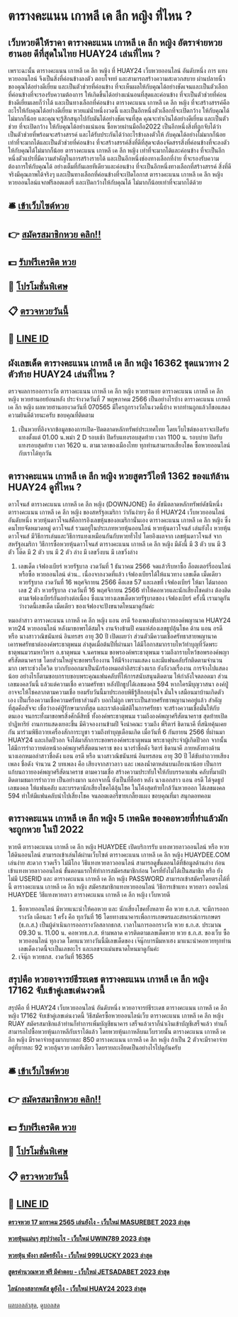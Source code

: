 # ตารางคะแนน เกาหลี เค ลีก หญิง ที่ไหน ?
## เว็บหวยดีให้ราคา ตารางคะแนน เกาหลี เค ลีก หญิง อัตราจ่ายหวยฮานอย ดีที่สุดในไทย HUAY24 เล่นที่ไหน ?
เพราะฉะนั้น ตารางคะแนน เกาหลี เค ลีก หญิง ที่ HUAY24 เว็บหวยออนไลน์ อันดับหนึ่ง การ แทงหวยออนไลน์ จึงเป็นสิ่งที่ค่อนข้างลงตัว ตอบโจทย์ และสามารถสร้างความสะดวกสบาย ผ่านปลายนิ้ว ของคุณได้อย่างดีเยี่ยม และเป็นตัวช่วยที่ค่อนข้าง ที่จะเห็นผลให้กับคุณได้อย่างชัดเจนและเป็นตัวเลือก ที่ค่อนข้างที่จะรองรับความต้องการ ให้เกิดขึ้นได้อย่างแน่นอนที่สุดและค่อนข้าง ที่จะเป็นตัวช่วยที่ค่อนข้างดีเยี่ยมเลยก็ว่าได้ และเป็นทางเลือกที่ค่อนข้าง ตารางคะแนน เกาหลี เค ลีก หญิง ที่จะสร้างสรรค์คืออะไรให้กับคุณได้อย่างดีเยี่ยม หวยแม่น้ำหนึ่งงวดนี้ และเป็นอีกหนึ่งตัวเลือกที่จะเปิดกว้าง ให้กับคุณได้ไม่มากก็น้อย และคุณจะรู้สึกสนุกไปกับมันได้อย่างชัดเจนที่สุด คุณจะทำเงินได้อย่างดีเยี่ยม และเป็นตัวช่วย ที่จะเปิดกว้าง ให้กับคุณได้อย่างแน่นอน
ซื้อหวยผ่านมือถือ2022 เป็นอีกหนึ่งสิ่งที่ถูกจับได้ว่า เป็นตัวช่วยที่พร้อมจะสร้างสรรค์ และได้รับประกันได้ว่าอะไรข้างลงตัวให้ กับคุณได้อย่างไม่มากก็น้อย เท่าที่จะมากได้และเป็นตัวช่วยที่ค่อนข้าง ที่จะสร้างสรรค์สิ่งที่ดีที่สุดจะต้องจัดสรรสิ่งที่ค่อนข้างที่จะลงตัว ให้กับคุณได้ไม่มากก็น้อย ตารางคะแนน เกาหลี เค ลีก หญิง เท่าที่จะมากได้และค่อนข้าง ที่จะเป็นอีกหนึ่งตัวแปรที่มีความสำคัญในการสร้างรายได้ และเป็นอีกหนึ่งช่องทางเลือกที่ง่าย ที่จะรองรับความต้องการให้กับคุณได้ อย่างเต็มที่กันเลยทีเดียวและค่อนข้าง ที่จะเป็นอีกหนึ่งทางเลือกที่สร้างสรรค์ สิ่งที่ดีจริงมีคุณภาพได้จริงๆ และเป็นทางเลือกที่ค่อนข้างที่จะเปิดโอกาส ตารางคะแนน เกาหลี เค ลีก หญิง หวยออนไลน์แจกฟรีลอตเตอรี่ และเปิดกว้างให้กับคุณได้ ไม่มากก็น้อยเท่าที่จะมากได้ด้วย

## 🛎 [เข้าเว็บไซต์หวย](https://bit.ly/3BG5bNw)
## 👉 [สมัครสมาชิกหวย คลิก!!](https://bit.ly/3BG5bNw)
## 💵 [รับฟรีเครดิต หวย](https://bit.ly/3C3mvgS)
## 👑 [โปรโมชั่นพิเศษ](https://bit.ly/3C3mvgS)
## 📋 [ตรวจหวยวันนี้](https://bit.ly/3C3mvgS)
## 📱 [LINE ID](https://bit.ly/3C3mvgS)

## ผังเลขเด็ด ตารางคะแนน เกาหลี เค ลีก หญิง 16362 ชุดแนวทาง 2 ตัวท้าย HUAY24 เล่นที่ไหน ?
ตรวจผลการออกรางวัล ตารางคะแนน เกาหลี เค ลีก หญิง หวยฮานอย ตารางคะแนน เกาหลี เค ลีก หญิง หวยฮานอยย้อนหลัง ประจำงวดวันที่ 7 พฤษภาคม 2566
เป็นอย่างไรบ้าง ตารางคะแนน เกาหลี เค ลีก หญิง ผลหวยฮานอยงวดวันที่ 070565 มีใครถูกรางวัลในงวดนี้บ้าง หากท่านถูกแล้วก็ขอแสดงความยินดีด้วยนะครับ ขอบคุณที่ติดตาม
1. เป็นหวยที่อิงจากข้อมูลของการเปิด-ปิดตลาดหลักทรัพย์ประเทศไทย โดยเว็บไซต์ของเราจะเปิดรับแทงตั้งแต่ 01.00 น.พม่า 2 D รอบเช้า ปิดรับแทงรอบสุดท้าย เวลา 1100 น. รอบบ่าย ปิดรับแทงรอบสุดท้าย เวลา 1620 น. ตามเวลาของเมืองไทย ทุกท่านสามารถเสี่ยงโชค ซื้อหวยออนไลน์ กับเราได้ทุกวัน

## ตารางคะแนน เกาหลี เค ลีก หญิง หวยสูตรวีไอพี 1362 ของแท้ล้าน HUAY24 ดูที่ไหน ?
ดาวโจนส์ ตารางคะแนน เกาหลี เค ลีก หญิง (DOWNJONE) คือ ดัชนีตลาดหลักทรัพย์ดัชนีหนึ่ง ตารางคะแนน เกาหลี เค ลีก หญิง ของสหรัฐอเมริกา ว่ากันง่ายๆ คือ ที่ HUAY24 เว็บหวยออนไลน์ อันดับหนึ่ง หวยหุ้นดาวโจนส์คือการอิงเลขหุ้นของอเมริกานั่นเอง ตารางคะแนน เกาหลี เค ลีก หญิง ซึ่งคนไทยจัดหมวดหมู่ ดาวโจนส์ รวมอยู่ในประเภทหวยหุ้นออนไลน์
หวยหุ้นดาวโจนส์ เล่นยังไง
หวยหุ้นดาวโจนส์ มีวิธีการเล่นและวิธีการแทงเหมือนกันกับหวยทั่วไป โดยอิงผลจาก เลขหุ้นดาวโจนส์ จากสหรัฐอเมริกา
วิธีการซื้อหวยหุ้นดาวโจนส์ ตารางคะแนน เกาหลี เค ลีก หญิง มีดังนี้
มี 3 ตัว บน
มี 3 ตัว โต๊ด
มี 2 ตัว บน
มี 2 ตัว ล่าง
มี เลขวิ่งบน มี เลขวิ่งล่าง
1. เลขเด็ด เจ้ฟองเบียร์ หวยรัฐบาล งวดวันที่ 1 ธันวาคม 2566 จดแล้วรีบหาซื้อ ล็อตเตอร์รี่ออนไลน์ หรือซื้อ หวยออนไลน์ ด่วน.. เนื่องจากงวดที่แล้ว เจ้ฟองเบียรได้ให้แนวทาง เลขเด็ด เม็ดเดียว หวยรัฐบาล งวดวันที่ 16 พฤศจิกายน 2566 คือเลข 57 และเลขที่ เจ้ฟองเบียร์ ให้มา ได้มาออก เลข 2 ตัว หวยรัฐบาล งวดวันที่ 16 พฤศจิกายน 2566 ทำให้คอหวยและนักเสี่ยงโชคต่าง ต้องติดตามเจ้ฟองเบียร์กันอย่างต่อเนื่อง ซึ่งแนวทางเลขเด็ดหวยรัฐบาลของ เจ้ฟองเบียร์ ครั้งนี้ เรามาดูกันว่างวดนี้เลขเด็ด เม็ดเดียว ของเจ้ฟองจะปังขนาดไหนมาดูกันค่ะ

หมอลำสาว ตารางคะแนน เกาหลี เค ลีก หญิง แอน อรดี ร้องเพลงขับลำถวายองค์พญานาค HUAY24 หวย24 หวยออนไลน์ หลังมาขอพรได้สมใจ งานจ้างข้ามปี คนแห่ส่องเลขธูปลุ้นโชค
ด้าน แอน อรดี หรือ นางสาววณิชนันทน์ อินทรสร อายุ 30 ปี เปิดเผยว่า ส่วนตัวมีความเชื่อศรัทธาสายพญานาค เคารพศรัทธาต่อองค์พระธาตุพนม ล่าสุดเมื่อต้นปีที่ผ่านมา ได้มีโอกาสมากราบไหว้ทำบุญที่วัดพระธาตุพนมวรมหาวิหาร อ.ธาตุพนม จ.นครพนม ขอพรองค์พระธาตุพนม รวมถึงกราบไหว้ขอพรองค์พญาศรีสัตตนาคราช โดยส่วนใหญ่จะขอพรเรื่องงาน ให้มีจ้างงานแสดง และมีแฟนคลับรักติดตามจำนวนมาก เพราะช่วงโควิด บวกกับออกมาเป็นนักร้องหมอลำอิสระช่วงแรก ยังกังวลเรื่องาน การจ้างไปแสดงน้อย
อย่างไรก็ตามขอบกราบขอบพระคุณแฟนคลับที่ให้การสนับสนุนติดตาม ให้กำลังใจตลอดมา ส่วนเลขมงคลวันนี้ แล้วแต่ความเชื่อ ความศรัทธา หลังปักธูปได้เลขมงคล 594 หากใครมีบุญวาสนา องค์ปู่อาจจะให้โชคลาภตามความเชื่อ
ยอมรับวันนี้มาประกอบพิธีรู้สึกอบอุ่นใจ มั่นใจ เสมือนมาบ้านเกิดตัวเอง เป็นเรื่องความเชื่อความศรัทธาส่วนตัว บอกไม่ถูก เพราะเป็นสายศรัทธาพญานาคอยู่แล้ว สำคัญที่สุดคือสัจจะ เชื่อว่าองค์ปู่รักษามากที่สุด และเราต้องมีสติในการศรัทธา จะสร้างความเชื่อมั่นให้กับตนเอง
จนกระทั่งมาขอพรสิ่งศักดิ์สิทธิ์ ทั้งองค์พระธาตุพนม รวมถึงองค์พญาศรีสัตนาคราช สุดท้ายเปิดปาฏิหาริย์ งานการแสดงเยอะขึ้น มีคิวจองงานข้ามปี จึงนำคณะ รวมถึง พี่ริตาร์ ธิดานาคี ที่สนิทคุ้นเคยกัน มาร่วมพิธีถวายเครื่องสักการะบูชา รวมถึงทำบุญเดือนเกิด เมื่อวันที่ 6 กันยายน 2566 ที่ผ่านมา HUAY24 และเกิดปีวอก จึงได้มาสักการะขอพรองค์พระธาตุพนม พระธาตุประจำผู้เกิดปีวอก
จากนั้น ได้มีการรำถวายต่อหน้าองค์พญาศรีสัตตนาคราช ของ นางรำชื่อดัง ริตาร์ ธิดานาคี ภายหลังทางด้าน นางเอกหมอลำสาวชื่อดัง แอน อรดี หรือ นางสาวณิชนันทน์ อินทรสอน อายุ 30 ปี ได้ขับลำถวายเสียงเพลง ชื่อดัง จำนวน 2 บทเพลง คือ เสียงจากสาวลาว และ เพลงน้ำตาหล่นบนเถียงนาน้อย เป็นการแก้บนถวายองค์พญาศรีสัตนาคราช ตามความเชื่อ สร้างความประทับใจให้กับบรรดาแฟน คลับที่มาเฝ้าติดตามชมการรำถวาย เป็นอย่างมาก
นอกจากนี้ ยังเป็นที่ฮือฮา หลัง นางเอกสาว แอน อรดี ได้จุดธูปเลขมงคล ให้แฟนคลับ และบรรดานักเสี่ยงโชคได้ลุ้นโชค ในโค้งสุดท้ายใกล้วันหวยออก ได้เลขมงคล 594 ทำให้มีแฟนคลับนำไปเสี่ยงโชค จนลอตเตอรี่ขายเกลี้ยงแผง
ขอบคุณที่มา สนุกดอทคอม

## ตารางคะแนน เกาหลี เค ลีก หญิง 5 เทคนิค ของคอหวยที่ทำแล้วมักจะถูกหวย ในปี 2022
หวยดี ตารางคะแนน เกาหลี เค ลีก หญิง HUAYDEE เปิดบริการรับ แทงหวยลาวออนไลน์ หรือ หวยใต้ดินออนไลน์ สามารถเข้าเล่นได้ผ่านเว็บไซต์ ตารางคะแนน เกาหลี เค ลีก หญิง HUAYDEE.COM เล่นง่าย สะดวก รวดเร็ว ไม่มีโกง วิธีแทงหวยลาวออนไลน์ สามารถดูขั้นตอนได้ที่ข้อมูลด้านล่าง
ก่อนเข้าแทงหวยลาวออนไลน์ ขั้นตอนแรกให้ทำการสมัครสมาชิกก่อน ใครที่ยังไม่ได้เป็นสมาชิก หรือ ยังไม่มี USERID และ ตารางคะแนน เกาหลี เค ลีก หญิง PASSWORD สามารถเข้าสมัครโดยตรงได้ที่นี้ ตารางคะแนน เกาหลี เค ลีก หญิง สมัครสมาชิกแทงหวยออนไลน์
วิธีการเข้าแทง หวยลาว ออนไลน์ HUAYDEE
วิธีแทงหวยลาว ตารางคะแนน เกาหลี เค ลีก หญิง เว็บหวยดี
1. ซื้อหวยออนไลน์ มีหวยแนะนำให้คอหวย และ นักเสี่ยงโชคทั้งหลาย คือ หวย ธ.ก.ส. จะมีการออกรางวัล เดือนละ 1 ครั้ง คือ ทุกวันที่ 16 โดยทางธนาคารเพื่อการเกษตรและสหกรณ์การเกษตร (ธ.ก.ส.) เป็นผู้ดำเนินการออกรางวัลสลากธกส. เวลาในการออกรางวัล หวย ธ.ก.ส. ประมาณ 09.30 น. 11.00 น. คอหวยธ.ก.ส. ห้ามพลาด ควรติดตามเลขเด็ดหวย หวย ธ.ก.ส. ของเว็บ ซื้อหวยออนไลน์ ทุกงวด โดยแนวทางวันนี้มีเลขเด็ดของ เจ๊นุ๊กบารมีมหาเฮง มาแนะนำคอหวยทุกท่าน เลขเด็ดงวดนี้จะเป็นเลขอะไร และเลขจะแม่นขนาดไหนมาดูกันค่ะ
2. เจ๊นุ๊ก หวยธกส. งวดวันที่ 16365

## สรุปคือ หวยอาจารย์ธีระเดช ตารางคะแนน เกาหลี เค ลีก หญิง 17162 จับเข้าคู่เลขเด่นงวดนี้
สรุปคือ ที่ HUAY24 เว็บหวยออนไลน์ อันดับหนึ่ง หวยอาจารย์ธีระเดช ตารางคะแนน เกาหลี เค ลีก หญิง 17162 จับเข้าคู่เลขเด่นงวดนี้ วิธีสมัครซื้อหวยออนไลน์เว็บ ตารางคะแนน เกาหลี เค ลีก หญิง RUAY
สมัครสมาชิกแล้วท่านก็ทำการเพิ่มบัญชีธนาคาร เสร็จแล้วเราก็นำเงินเข้าบัญชีเสร็จแล้ว ท่านก็สามารถไปซื้อหวยหุ้นเกาหลีกับเราได้แล้ว โดยหวยหุ้นเกาหลีบนเว็บรวยนั้น ตารางคะแนน เกาหลี เค ลีก หญิง มีราคาจ่ายสูงมากบาทละ 850 ตารางคะแนน เกาหลี เค ลีก หญิง ถ้าเป็น 2 ตัวจะมีราคาจ่ายอยู่ที่บาทละ 92 หวยลุ้นรวย เลยทีเดียว โดยรายละเอียดเป็นอย่างไรไปดูกันครับ

## 🛎 [เข้าเว็บไซต์หวย](https://bit.ly/3BG5bNw)
## 👉 [สมัครสมาชิกหวย คลิก!!](https://bit.ly/3BG5bNw)
## 💵 [รับฟรีเครดิต หวย](https://bit.ly/3C3mvgS)
## 👑 [โปรโมชั่นพิเศษ](https://bit.ly/3C3mvgS)
## 📋 [ตรวจหวยวันนี้](https://bit.ly/3C3mvgS)
## 📱 [LINE ID](https://bit.ly/3C3mvgS)

#### [ตรวจหวย 17 มกราคม 2565 เล่นยังไง - เว็บใหม่ MASUREBET 2023 ล่าสุด](https://atom.io/themes/ตรวจหวย%2017%20มกราคม%202565%20เล่นยังไง%20-%20เว็บใหม่%20masurebet%202023%20ล่าสุด)
#### [หวยหุ้นแม่นๆ สรุปว่าอะไร - เว็บใหม่ UWIN789 2023 ล่าสุด](https://atom.io/themes/หวยหุ้นแม่นๆ%20สรุปว่าอะไร%20-%20เว็บใหม่%20uwin789%202023%20ล่าสุด)
#### [หวยหุ้น พังงา สมัครยังไง - เว็บใหม่ 999LUCKY 2023 ล่าสุด](https://atom.io/themes/หวยหุ้น%20พังงา%20สมัครยังไง%20-%20เว็บใหม่%20999lucky%202023%20ล่าสุด)
#### [สูตรคำนวณหวย ฟรี มีคำตอบ - เว็บใหม่ JETSADABET 2023 ล่าสุด](https://atom.io/themes/สูตรคำนวณหวย%20ฟรี%20มีคำตอบ%20-%20เว็บใหม่%20jetsadabet%202023%20ล่าสุด)
#### [ไลน์กองสลากพลัส ดูยังไง - เว็บใหม่ HUAY24 2023 ล่าสุด](https://atom.io/themes/ไลน์กองสลากพลัส%20ดูยังไง%20-%20เว็บใหม่%20huay24%202023%20ล่าสุด)

[ผลบอลล่าสุด](https://siamsport.tv "ผลบอลล่าสุด"), [ดูบอลสด](https://siamsport.tv/ดูบอลสด "ดูบอลสด")